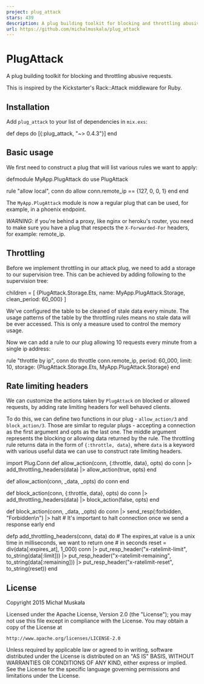 ```yaml
---
project: plug_attack
stars: 439
description: A plug building toolkit for blocking and throttling abusive requests
url: https://github.com/michalmuskala/plug_attack
---
```


PlugAttack
==========

A plug building toolkit for blocking and throttling abusive requests.

This is inspired by the Kickstarter's Rack::Attack middleware for Ruby.

Installation
------------

Add `plug_attack` to your list of dependencies in `mix.exs`:

def deps do
  \[{:plug\_attack, "~> 0.4.3"}\]
end

Basic usage
-----------

We first need to construct a plug that will list various rules we want to apply:

defmodule MyApp.PlugAttack do
  use PlugAttack

  rule "allow local", conn do
    allow conn.remote\_ip \== {127, 0, 0, 1}
  end
end

The `MyApp.PlugAttack` module is now a regular plug that can be used, for example, in a phoenix endpoint.

_WARNING_: if you're behind a proxy, like nginx or heroku's router, you need to make sure you have a plug that respects the `X-Forwarded-For` headers, for example: remote\_ip.

Throttling
----------

Before we implement throttling in our attack plug, we need to add a storage to our supervision tree. This can be achieved by adding following to the supervision tree:

children \= \[
  {PlugAttack.Storage.Ets, name: MyApp.PlugAttack.Storage, clean\_period: 60\_000}
\]

We've configured the table to be cleaned of stale data every minute. The usage patterns of the table by the throttling rules means no stale data will be ever accessed. This is only a measure used to control the memory usage.

Now we can add a rule to our plug allowing 10 requests every minute from a single ip address:

rule "throttle by ip", conn do
  throttle conn.remote\_ip,
    period: 60\_000, limit: 10,
    storage: {PlugAttack.Storage.Ets, MyApp.PlugAttack.Storage}
end

Rate limiting headers
---------------------

We can customize the actions taken by `PlugAttack` on blocked or allowed requests, by adding rate limiting headers for well behaved clients.

To do this, we can define two functions in our plug - `allow_action/3` and `block_action/3`. Those are similar to regular plugs - accepting a connection as the first argument and opts as the last one. The middle argument represents the blocking or allowing data returned by the rule. The throttling rule returns data in the form of `{:throttle, data}`, where `data` is a keyword with various useful data we can use to construct rate limiting headers.

import Plug.Conn
def allow\_action(conn, {:throttle, data}, opts) do
  conn
  |> add\_throttling\_headers(data)
  |> allow\_action(true, opts)
end

def allow\_action(conn, \_data, \_opts) do
  conn
end

def block\_action(conn, {:throttle, data}, opts) do
  conn
  |> add\_throttling\_headers(data)
  |> block\_action(false, opts)
end

def block\_action(conn, \_data, \_opts) do
  conn
  |> send\_resp(:forbidden, "Forbidden\\n")
  |> halt \# It's important to halt connection once we send a response early
end

defp add\_throttling\_headers(conn, data) do
  \# The expires\_at value is a unix time in milliseconds, we want to return one
  \# in seconds
  reset \= div(data\[:expires\_at\], 1\_000)
  conn
  |> put\_resp\_header("x-ratelimit-limit", to\_string(data\[:limit\]))
  |> put\_resp\_header("x-ratelimit-remaining", to\_string(data\[:remaining\]))
  |> put\_resp\_header("x-ratelimit-reset", to\_string(reset))
end

License
-------

Copyright 2015 Michał Muskała

Licensed under the Apache License, Version 2.0 (the "License"); you may not use this file except in compliance with the License. You may obtain a copy of the License at

```
http://www.apache.org/licenses/LICENSE-2.0
```

Unless required by applicable law or agreed to in writing, software distributed under the License is distributed on an "AS IS" BASIS, WITHOUT WARRANTIES OR CONDITIONS OF ANY KIND, either express or implied. See the License for the specific language governing permissions and limitations under the License.
